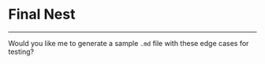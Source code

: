 # Final Nest

---

Would you like me to generate a sample `.md` file with these edge cases for testing?
